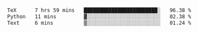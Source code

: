 <!--START_SECTION:waka-->

```txt
TeX      7 hrs 59 mins   ████████████████████████░   96.38 %
Python   11 mins         ▓░░░░░░░░░░░░░░░░░░░░░░░░   02.38 %
Text     6 mins          ▒░░░░░░░░░░░░░░░░░░░░░░░░   01.24 %
```

<!--END_SECTION:waka-->
